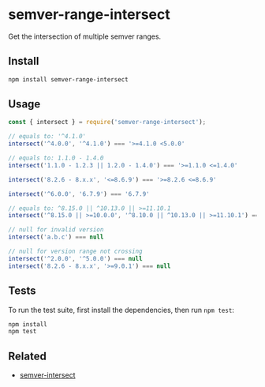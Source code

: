 # semver-range-intersect

Get the intersection of multiple semver ranges.

## Install

```sh
npm install semver-range-intersect
```

## Usage

```js
const { intersect } = require('semver-range-intersect');

// equals to: '^4.1.0'
intersect('^4.0.0', '^4.1.0') === '>=4.1.0 <5.0.0'

// equals to: 1.1.0 - 1.4.0
intersect('1.1.0 - 1.2.3 || 1.2.0 - 1.4.0') === '>=1.1.0 <=1.4.0'

intersect('8.2.6 - 8.x.x', '<=8.6.9') === '>=8.2.6 <=8.6.9'

intersect('^6.0.0', '6.7.9') === '6.7.9'

// equals to: ^8.15.0 || ^10.13.0 || >=11.10.1
intersect('^8.15.0 || >=10.0.0', '^8.10.0 || ^10.13.0 || >=11.10.1') === '>=8.15.0 <9.0.0 || >=10.13.0 <11.0.0 || >=11.10.1 '

// null for invalid version
intersect('a.b.c') === null

// null for version range not crossing
intersect('^2.0.0', '^5.0.0') === null
intersect('8.2.6 - 8.x.x', '>=9.0.1') === null
```

## Tests

To run the test suite, first install the dependencies, then run `npm test`:

```sh
npm install
npm test
```

## Related

* [semver-intersect](https://github.com/snyamathi/semver-intersect)
